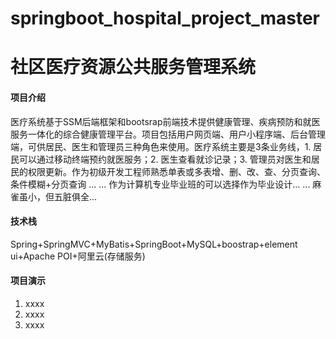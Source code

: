 # springboot_hospital_project_master
# 社区医疗资源公共服务管理系统

#### 项目介绍
医疗系统基于SSM后端框架和bootsrap前端技术提供健康管理、疾病预防和就医服务一体化的综合健康管理平台。项目包括用户网页端、用户小程序端、后台管理端，可供居民、医生和管理员三种角色来使用。医疗系统主要是3条业务线，1. 居民可以通过移动终端预约就医服务；2. 医生查看就诊记录；3. 管理员对医生和居民的权限更新。作为初级开发工程师熟悉单表或多表增、删、改、查、分页查询、条件模糊+分页查询 ... ... 作为计算机专业毕业班的可以选择作为毕业设计... ... 麻雀虽小，但五脏俱全... 

#### 技术栈
Spring+SpringMVC+MyBatis+SpringBoot+MySQL+boostrap+element ui+Apache POI+阿里云(存储服务)

#### 项目演示

1.  xxxx
2.  xxxx
3.  xxxx

